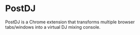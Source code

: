 # PostDJ
PostDJ is a Chrome extension that transforms multiple browser tabs/windows into a virtual DJ mixing console. 
